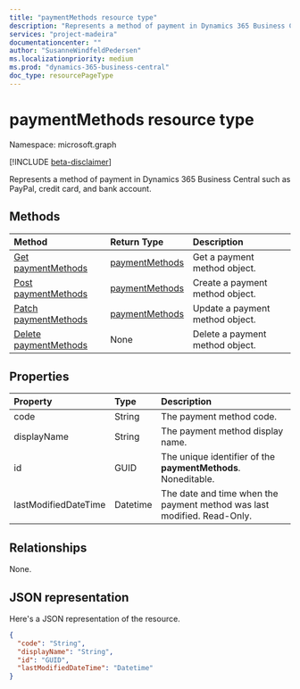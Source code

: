 ```yaml
---
title: "paymentMethods resource type" 
description: "Represents a method of payment in Dynamics 365 Business Central such as PayPal, credit card, and bank account."
services: "project-madeira"
documentationcenter: ""
author: "SusanneWindfeldPedersen"
ms.localizationpriority: medium
ms.prod: "dynamics-365-business-central"
doc_type: resourcePageType
---
```


# paymentMethods resource type

Namespace: microsoft.graph

[!INCLUDE [beta-disclaimer](../../includes/beta-disclaimer.md)]

Represents a method of payment in Dynamics 365 Business Central such as PayPal, credit card, and bank account.

## Methods

| Method                                                          | Return Type  |Description             |
|:----------------------------------------------------------------|:-------------|:-----------------------|
|[Get paymentMethods](../api/dynamics-paymentmethods-get.md)      |[paymentMethods](dynamics-paymentmethods.md)|Get a payment method object.   |
|[Post paymentMethods](../api/dynamics-create-paymentmethods.md)  |[paymentMethods](dynamics-paymentmethods.md)|Create a payment method object.|
|[Patch paymentMethods](../api/dynamics-paymentmethods-update.md) |[paymentMethods](dynamics-paymentmethods.md)|Update a payment method object.|
|[Delete paymentMethods](../api/dynamics-paymentmethods-delete.md)|None          |Delete a payment method object.|

## Properties
| Property	         | Type	  |Description                                                  |
|:-------------------|:-------|:------------------------------------------------------------|
|code                |String  |The payment method code.                                     |
|displayName         |String  |The payment method display name.                             |
|id                  |GUID    |The unique identifier of the **paymentMethods**. Noneditable.|
|lastModifiedDateTime|Datetime|The date and time when the payment method was last modified. Read-Only.|  


## Relationships
None.

## JSON representation

Here's a JSON representation of the resource.

```json
{
  "code": "String",
  "displayName": "String",
  "id": "GUID",
  "lastModifiedDateTime": "Datetime"
}
```


